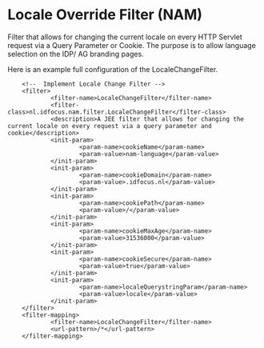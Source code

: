 Locale Override Filter (NAM)
===========================

Filter that allows for changing the current locale on every HTTP Servlet request via a Query Parameter or Cookie. The purpose is to allow language selection on the IDP/ AG branding pages.

Here is an example full configuration of the LocaleChangeFilter. 
 
        <!--  Implement Locale Change Filter -->
        <filter>
                <filter-name>LocaleChangeFilter</filter-name>
                <filter-class>nl.idfocus.nam.filter.LocaleChangeFilter</filter-class>
                <description>A JEE filter that allows for changing the current locale on every request via a query parameter and cookie</description>
                <init-param>
                        <param-name>cookieName</param-name>
                        <param-value>nam-language</param-value>
                </init-param>
                <init-param>
                        <param-name>cookieDomain</param-name>
                        <param-value>.idfocus.nl</param-value>
                </init-param>
                <init-param>
                        <param-name>cookiePath</param-name>
                        <param-value>/</param-value>
                </init-param>
                <init-param>
                        <param-name>cookieMaxAge</param-name>
                        <param-value>31536000</param-value>
                </init-param>
                <init-param>
                        <param-name>cookieSecure</param-name>
                        <param-value>true</param-value>
                </init-param>
                <init-param>
                        <param-name>localeQuerystringParam</param-name>
                        <param-value>locale</param-value>
                </init-param>
        </filter>
        <filter-mapping>
                <filter-name>LocaleChangeFilter</filter-name>
                <url-pattern>/*</url-pattern>
        </filter-mapping>        
